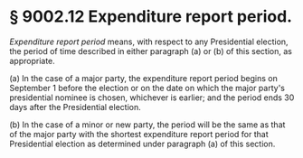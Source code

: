 # § 9002.12   Expenditure report period.

*Expenditure report period* means, with respect to any Presidential election, the period of time described in either paragraph (a) or (b) of this section, as appropriate.


(a) In the case of a major party, the expenditure report period begins on September 1 before the election or on the date on which the major party's presidential nominee is chosen, whichever is earlier; and the period ends 30 days after the Presidential election.


(b) In the case of a minor or new party, the period will be the same as that of the major party with the shortest expenditure report period for that Presidential election as determined under paragraph (a) of this section.




